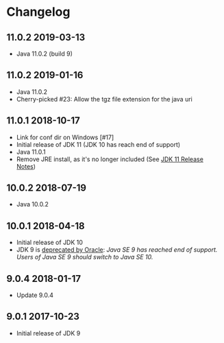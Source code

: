 # Changelog

## 11.0.2 2019-03-13
- Java 11.0.2 (build 9)

## 11.0.2 2019-01-16

- Java 11.0.2
- Cherry-picked #23: Allow the tgz file extension for the java uri

## 11.0.1 2018-10-17
- Link for conf dir on Windows [#17]
- Initial release of JDK 11 (JDK 10 has reach end of support)
- Java 11.0.1
- Remove JRE install, as it's no longer included (See [JDK 11 Release Notes](https://www.oracle.com/technetwork/java/javase/11-relnote-issues-5012449.html))

## 10.0.2 2018-07-19
- Java 10.0.2

## 10.0.1 2018-04-18

- Initial release of JDK 10
- JDK 9 is [deprecated by Oracle](http://www.oracle.com/technetwork/java/javase/downloads/jdk9-downloads-3848520.html): *Java SE 9 has reached end of support. Users of Java SE 9 should switch to Java SE 10.*

## 9.0.4 2018-01-17

- Update 9.0.4

## 9.0.1 2017-10-23

- Initial release of JDK 9
